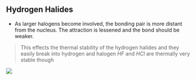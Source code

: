 
## Hydrogen Halides 
- As larger halogens become involved, the bonding pair is more distant from the nucleus. The attraction is lessened and the bond should be weaker.
>This effects the thermal stability of the hydrogen halides and they easily break into hydrogen and halogen 
>	$HF$ and $HCl$ are thermally very stable though

![](https://i.imgur.com/4gdDOjt.png)


